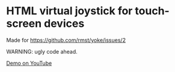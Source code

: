 # HTML virtual joystick for touch-screen devices

Made for https://github.com/rmst/yoke/issues/2

WARNING: ugly code ahead.

[Demo on YouTube](https://youtu.be/sXc8lXoid1I?t=9)
